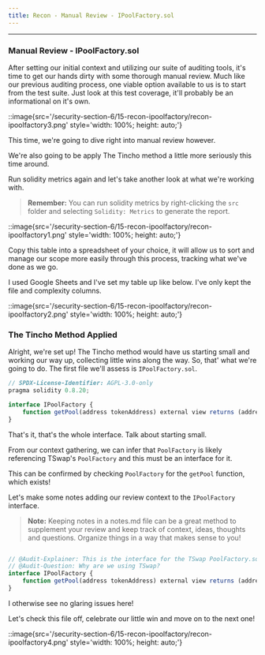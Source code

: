 ```yaml
---
title: Recon - Manual Review - IPoolFactory.sol
---
```


---

### Manual Review - IPoolFactory.sol

After setting our initial context and utilizing our suite of auditing tools, it's time to get our hands dirty with some thorough manual review. Much like our previous auditing process, one viable option available to us is to start from the test suite. Just look at this test coverage, it'll probably be an informational on it's own.

::image{src='/security-section-6/15-recon-ipoolfactory/recon-ipoolfactory3.png' style='width: 100%; height: auto;'}

This time, we're going to dive right into manual review however.

We're also going to be apply The Tincho method a little more seriously this time around.

Run solidity metrics again and let's take another look at what we're working with.

> **Remember:** You can run solidity metrics by right-clicking the `src` folder and selecting `Solidity: Metrics` to generate the report.

::image{src='/security-section-6/15-recon-ipoolfactory/recon-ipoolfactory1.png' style='width: 100%; height: auto;'}

Copy this table into a spreadsheet of your choice, it will allow us to sort and manage our scope more easily through this process, tracking what we've done as we go.

I used Google Sheets and I've set my table up like below. I've only kept the file and complexity columns.

::image{src='/security-section-6/15-recon-ipoolfactory/recon-ipoolfactory2.png' style='width: 100%; height: auto;'}

### The Tincho Method Applied

Alright, we're set up! The Tincho method would have us starting small and working our way up, collecting little wins along the way. So, that' what we're going to do. The first file we'll assess is `IPoolFactory.sol`.

```js
// SPDX-License-Identifier: AGPL-3.0-only
pragma solidity 0.8.20;

interface IPoolFactory {
    function getPool(address tokenAddress) external view returns (address);
}
```

That's it, that's the whole interface. Talk about starting small.

From our context gathering, we can infer that `PoolFactory` is likely referencing TSwap's `PoolFactory` and this must be an interface for it.

This can be confirmed by checking `PoolFactory` for the `getPool` function, which exists!

Let's make some notes adding our review context to the `IPoolFactory` interface.

> **Note:** Keeping notes in a notes.md file can be a great method to supplement your review and keep track of context, ideas, thoughts and questions. Organize things in a way that makes sense to you!

```js

// @Audit-Explainer: This is the interface for the TSwap PoolFactory.sol contract
// @Audit-Question: Why are we using TSwap?
interface IPoolFactory {
    function getPool(address tokenAddress) external view returns (address);
}
```

I otherwise see no glaring issues here!

Let's check this file off, celebrate our little win and move on to the next one!

::image{src='/security-section-6/15-recon-ipoolfactory/recon-ipoolfactory4.png' style='width: 100%; height: auto;'}
